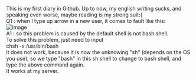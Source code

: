 This is my first diary in Github. Up to now, my english writing sucks, and speaking even worse, maybe reading is my strong suit:{  
Q1 : when I type up arrow in a new user, it comes to fault like this:  
  ![image](https://user-images.githubusercontent.com/50364332/205663885-1ee60dfe-bb1f-477b-b01a-857fba4c1547.png)  
A1 : so this problem is caused by the default shell is not bash shell.  
  To solve this problem, just need to input  
            chsh -s /usr/bin/bash  
  it does not work, because it is now the unknowing "sh" (depends on the OS you use), so we type "bash" in this sh shell to change to bash shell, and type the above command again.  
  It works at my server.  
